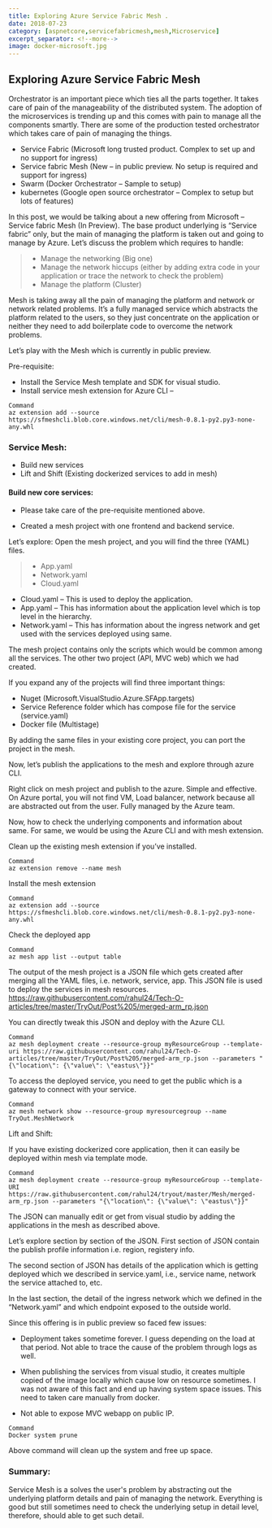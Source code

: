 ```yaml
---
title: Exploring Azure Service Fabric Mesh .
date: 2018-07-23
category: [aspnetcore,servicefabricmesh,mesh,Microservice]
excerpt_separator: <!--more-->
image: docker-microsoft.jpg
---
```


## Exploring Azure Service Fabric Mesh 

Orchestrator is an important piece which ties all the parts together. It takes care of pain of the manageability of the distributed system. The adoption of the microservices is trending up and this comes with pain to manage all the components smartly. There are some of the production tested orchestrator which takes care of pain of managing the things.

+ Service Fabric (Microsoft long trusted product. Complex to set up and no support for ingress)
+ Service fabric Mesh (New – in public preview. No setup is required and support for ingress)
+ Swarm (Docker Orchestrator – Sample to setup)
+ kubernetes (Google open source orchestrator – Complex to setup but lots of features)

In this post, we would be talking about a new offering from Microsoft – Service fabric Mesh (In Preview). The base product underlying is “Service fabric” only, but the main of managing the platform is taken out and going to manage by Azure. Let’s discuss the problem which requires to handle:

> * Manage the networking (Big one)
> * Manage the network hiccups (either by adding extra code in your application or trace the network to check the problem) 
> * Manage the platform (Cluster)

Mesh is taking away all the pain of managing the platform and network or network related problems. It’s a fully managed service which abstracts the platform related to the users, so they just concentrate on the application or neither they need to add boilerplate code to overcome the network problems.

Let’s play with the Mesh which is currently in public preview.

Pre-requisite:
+ Install the Service Mesh template and SDK for visual studio.
+ Install service mesh extension for Azure CLI – 

```
Command
az extension add --source https://sfmeshcli.blob.core.windows.net/cli/mesh-0.8.1-py2.py3-none-any.whl
```

### Service Mesh:
+ Build new services
+ Lift and Shift (Existing dockerized services to add in mesh)


#### Build new core services:

* Please take care of the pre-requisite mentioned above.

* Created a mesh project with one frontend and backend service.

 

Let’s explore:
Open the mesh project, and you will find the three (YAML) files.
> * App.yaml
> * Network.yaml
> * Cloud.yaml

* Cloud.yaml – This is used to deploy the application.
* App.yaml – This has information about the application level which is top level in the hierarchy.
* Network.yaml – This has information about the ingress network and get used with the services deployed using same.

The mesh project contains only the scripts which would be common among all the services. The other two project (API, MVC web) which we had created.

If you expand any of the projects will find three important things:
+ Nuget (Microsoft.VisualStudio.Azure.SFApp.targets)
+ Service Reference folder which has compose file for the service (service.yaml)
+ Docker file (Multistage) 

By adding the same files in your existing core project, you can port the project in the mesh.

Now, let’s publish the applications to the mesh and explore through azure CLI.

Right click on mesh project and publish to the azure. Simple and effective. On Azure portal, you will not find VM, Load balancer, network because all are abstracted out from the user. Fully managed by the Azure team.
 
Now, how to check the underlying components and information about same. For same, we would be using the Azure CLI and with mesh extension.

Clean up the existing mesh extension if you’ve installed.
```
Command
az extension remove --name mesh
```

Install the mesh extension
```
Command
az extension add --source https://sfmeshcli.blob.core.windows.net/cli/mesh-0.8.1-py2.py3-none-any.whl
```

Check the deployed app 
```
Command
az mesh app list --output table
```
 

The output of the mesh project is a JSON file which gets created after merging all the YAML files, i.e. network, service, app. This JSON file is used to deploy the services in mesh resources. 
https://raw.githubusercontent.com/rahul24/Tech-O-articles/tree/master/TryOut/Post%205/merged-arm_rp.json

You can directly tweak this JSON and deploy with the Azure CLI.

```
Command
az mesh deployment create --resource-group myResourceGroup --template-uri https://raw.githubusercontent.com/rahul24/Tech-O-articles/tree/master/TryOut/Post%205/merged-arm_rp.json --parameters "{\"location\": {\"value\": \"eastus\"}}" 
```

To access the deployed service, you need to get the public which is a gateway to connect with your service.
```
Command
az mesh network show --resource-group myresourcegroup --name TryOut.MeshNetwork
```

Lift and Shift:

If you have existing dockerized core application, then it can easily be deployed within mesh via template mode.
```
Command
az mesh deployment create --resource-group myResourceGroup --template-URI https://raw.githubusercontent.com/rahul24/tryout/master/Mesh/merged-arm_rp.json --parameters "{\"location\": {\"value\": \"eastus\"}}"
```

The JSON can manually edit or get from visual studio by adding the applications in the mesh as described above.
<script src="https://gist.github.com/rahul24/d699c68a84ad914b08d815774a7995d3.js"></script>

 Let’s explore section by section of the JSON.
First section of JSON contain the publish profile information i.e. region, registery info.
<script src="https://gist.github.com/rahul24/399e38aabf2f191681b7674963465410.js"></script>

The second section of JSON has details of the application which is getting deployed which we described in service.yaml, i.e., service name, network the service attached to, etc. 

<script src="https://gist.github.com/rahul24/e640cc648346224e77dbe18e35b0088d.js"></script>

In the last section, the detail of the ingress network which we defined in the “Network.yaml” and which endpoint exposed to the outside world.
<script src="https://gist.github.com/rahul24/3526296dccc49304991b64eac49d1874.js"></script>

Since this offering is in public preview  so faced few issues:

+ Deployment takes sometime forever. I guess depending on the load at that period. Not able to trace the cause of the problem through logs as well.

+ When publishing the services from visual studio, it creates multiple copied of the image locally which cause low on resource sometimes. I was not aware of this fact and end up having system space issues. This need to taken care manually from docker.

+ Not able to expose MVC webapp on public IP.

```
Command
Docker system prune
```
Above command will clean up the system and free up space.


### Summary:
Service Mesh is a solves the user's problem by abstracting out the underlying platform details and pain of managing the network. Everything is good but still sometimes need to check the underlying setup in detail level, therefore, should able to get such detail. 
